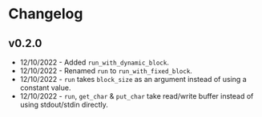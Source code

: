 # Changelog

## v0.2.0

- 12/10/2022 - Added `run_with_dynamic_block`.
- 12/10/2022 - Renamed `run` to `run_with_fixed_block`.
- 12/10/2022 - `run` takes `block_size` as an argument instead of using a constant value.
- 12/10/2022 - `run`, `get_char` & `put_char` take read/write buffer instead of using stdout/stdin directly.
